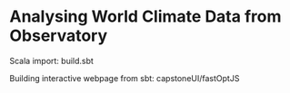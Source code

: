 # Analysing World Climate Data from Observatory

Scala import: build.sbt

Building interactive webpage from sbt: capstoneUI/fastOptJS
